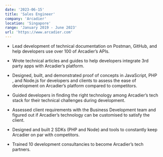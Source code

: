 ```yaml
---
date: '2023-06-15'
title: 'Sales Engineer'
company: 'Arcadier'
location: 'Singapore'
range: 'January 2019 - June 2023'
url: 'https://www.arcadier.com'
---
```


- Lead development of technical documentation on Postman, GitHub, and help
  developers use over 100 of Arcadier’s APIs.

- Wrote technical articles and guides to help developers integrate 3rd party
  apps with Arcadier’s platform.

- Designed, built, and demonstrated proof of concepts in JavaScript, PHP , and
  Node.js for developers and clients to assess the ease of development on
  Arcadier’s platform compared to competitors.

- Guided developers in finding the right technology among Arcadier’s tech
  stack for their technical challenges during development.

- Assessed client requirements with the Business Development team and
  figured out if Arcadier’s technology can be customised to satisfy the client.

- Designed and built 2 SDKs (PHP and Node) and tools to constantly keep
  Arcadier on par with competitors.

- Trained 10 development consultancies to become Arcadier’s tech partners.
